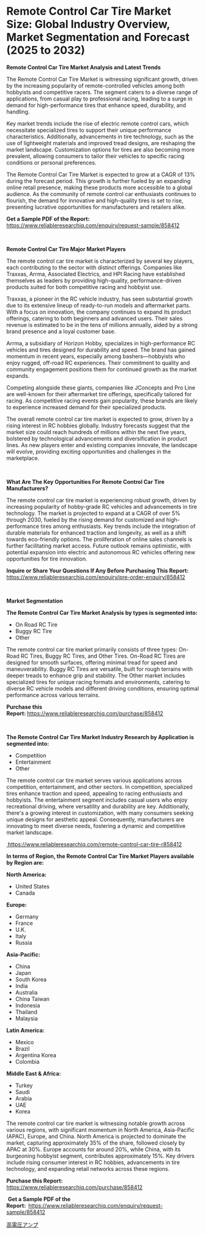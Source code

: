 <p><h1>Remote Control Car Tire Market Size: Global Industry Overview, Market Segmentation and Forecast (2025 to 2032)</h1></p><p><strong>Remote Control Car Tire Market Analysis and Latest Trends</strong></p>
<p><p>The Remote Control Car Tire Market is witnessing significant growth, driven by the increasing popularity of remote-controlled vehicles among both hobbyists and competitive racers. The segment caters to a diverse range of applications, from casual play to professional racing, leading to a surge in demand for high-performance tires that enhance speed, durability, and handling. </p><p>Key market trends include the rise of electric remote control cars, which necessitate specialized tires to support their unique performance characteristics. Additionally, advancements in tire technology, such as the use of lightweight materials and improved tread designs, are reshaping the market landscape. Customization options for tires are also becoming more prevalent, allowing consumers to tailor their vehicles to specific racing conditions or personal preferences.</p><p>The Remote Control Car Tire Market is expected to grow at a CAGR of 13% during the forecast period. This growth is further fueled by an expanding online retail presence, making these products more accessible to a global audience. As the community of remote control car enthusiasts continues to flourish, the demand for innovative and high-quality tires is set to rise, presenting lucrative opportunities for manufacturers and retailers alike.</p></p>
<p><strong>Get a Sample PDF of the Report:&nbsp;</strong> <a href="https://www.reliableresearchiq.com/enquiry/request-sample/858412?utm_campaign=1082&utm_medium=2&utm_source=Github&utm_content=ia&utm_term=06022025&utm_id=remote-control-car-tire">https://www.reliableresearchiq.com/enquiry/request-sample/858412</a></p>
<p>&nbsp;</p>
<p><strong>Remote Control Car Tire Major Market Players</strong></p>
<p><p>The remote control car tire market is characterized by several key players, each contributing to the sector with distinct offerings. Companies like Traxxas, Arrma, Associated Electrics, and HPI Racing have established themselves as leaders by providing high-quality, performance-driven products suited for both competitive racing and hobbyist use.</p><p>Traxxas, a pioneer in the RC vehicle industry, has seen substantial growth due to its extensive lineup of ready-to-run models and aftermarket parts. With a focus on innovation, the company continues to expand its product offerings, catering to both beginners and advanced users. Their sales revenue is estimated to be in the tens of millions annually, aided by a strong brand presence and a loyal customer base.</p><p>Arrma, a subsidiary of Horizon Hobby, specializes in high-performance RC vehicles and tires designed for durability and speed. The brand has gained momentum in recent years, especially among bashers—hobbyists who enjoy rugged, off-road RC experiences. Their commitment to quality and community engagement positions them for continued growth as the market expands.</p><p>Competing alongside these giants, companies like JConcepts and Pro Line are well-known for their aftermarket tire offerings, specifically tailored for racing. As competitive racing events gain popularity, these brands are likely to experience increased demand for their specialized products.</p><p>The overall remote control car tire market is expected to grow, driven by a rising interest in RC hobbies globally. Industry forecasts suggest that the market size could reach hundreds of millions within the next five years, bolstered by technological advancements and diversification in product lines. As new players enter and existing companies innovate, the landscape will evolve, providing exciting opportunities and challenges in the marketplace.</p></p>
<p>&nbsp;</p>
<p><strong>What Are The Key Opportunities For Remote Control Car Tire Manufacturers?</strong></p>
<p><p>The remote control car tire market is experiencing robust growth, driven by increasing popularity of hobby-grade RC vehicles and advancements in tire technology. The market is projected to expand at a CAGR of over 5% through 2030, fueled by the rising demand for customized and high-performance tires among enthusiasts. Key trends include the integration of durable materials for enhanced traction and longevity, as well as a shift towards eco-friendly options. The proliferation of online sales channels is further facilitating market access. Future outlook remains optimistic, with potential expansion into electric and autonomous RC vehicles offering new opportunities for tire innovation.</p></p>
<p><strong>Inquire or Share Your Questions If Any Before Purchasing This Report:</strong> <a href="https://www.reliableresearchiq.com/enquiry/pre-order-enquiry/858412?utm_campaign=1082&utm_medium=2&utm_source=Github&utm_content=ia&utm_term=06022025&utm_id=remote-control-car-tire">https://www.reliableresearchiq.com/enquiry/pre-order-enquiry/858412</a></p>
<p>&nbsp;</p>
<p><strong>Market Segmentation</strong></p>
<p><strong>The Remote Control Car Tire Market Analysis by types is segmented into:</strong></p>
<p><ul><li>On Road RC Tire</li><li>Buggy RC Tire</li><li>Other</li></ul></p>
<p><p>The remote control car tire market primarily consists of three types: On-Road RC Tires, Buggy RC Tires, and Other Tires. On-Road RC Tires are designed for smooth surfaces, offering minimal tread for speed and maneuverability. Buggy RC Tires are versatile, built for rough terrains with deeper treads to enhance grip and stability. The Other market includes specialized tires for unique racing formats and environments, catering to diverse RC vehicle models and different driving conditions, ensuring optimal performance across various terrains.</p></p>
<p><strong>Purchase this Report:&nbsp;</strong><a href="https://www.reliableresearchiq.com/purchase/858412?utm_campaign=1082&utm_medium=2&utm_source=Github&utm_content=ia&utm_term=06022025&utm_id=remote-control-car-tire">https://www.reliableresearchiq.com/purchase/858412</a></p>
<p>&nbsp;</p>
<p><strong>The Remote Control Car Tire Market Industry Research by Application is segmented into:</strong></p>
<p><ul><li>Competition</li><li>Entertainment</li><li>Other</li></ul></p>
<p><p>The remote control car tire market serves various applications across competition, entertainment, and other sectors. In competition, specialized tires enhance traction and speed, appealing to racing enthusiasts and hobbyists. The entertainment segment includes casual users who enjoy recreational driving, where versatility and durability are key. Additionally, there's a growing interest in customization, with many consumers seeking unique designs for aesthetic appeal. Consequently, manufacturers are innovating to meet diverse needs, fostering a dynamic and competitive market landscape.</p></p>
<p><a href="https://www.reliableresearchiq.com/remote-control-car-tire-r858412?utm_campaign=1082&utm_medium=2&utm_source=Github&utm_content=ia&utm_term=06022025&utm_id=remote-control-car-tire">&nbsp;https://www.reliableresearchiq.com/remote-control-car-tire-r858412</a></p>
<p><strong>In terms of Region, the Remote Control Car Tire Market Players available by Region are:</strong></p>
<p>
    <p> <strong> North America: </strong>
        <ul>
            <li>United States</li>
            <li>Canada</li>
        </ul>
        </p> 
    <p> <strong> Europe: </strong>
        <ul>
            <li>Germany</li>
            <li>France</li>
            <li>U.K.</li>
            <li>Italy</li>
            <li>Russia</li>
        </ul>
        </p> 
    <p> <strong> Asia-Pacific: </strong>
        <ul>
            <li>China</li>
            <li>Japan</li>
            <li>South Korea</li>
            <li>India</li>
            <li>Australia</li>
            <li>China Taiwan</li>
            <li>Indonesia</li>
            <li>Thailand</li>
            <li>Malaysia</li>
        </ul>
        </p> 
    <p> <strong> Latin America: </strong>
        <ul>
            <li>Mexico</li>
            <li>Brazil</li>
            <li>Argentina Korea</li>
            <li>Colombia</li>
        </ul>
        </p> 
    <p> <strong> Middle East & Africa: </strong>
        <ul>
            <li>Turkey</li>
            <li>Saudi</li>
            <li>Arabia</li>
            <li>UAE</li>
            <li>Korea</li>
        </ul>
    </p>
    </p>
<p><p>The remote control car tire market is witnessing notable growth across various regions, with significant momentum in North America, Asia-Pacific (APAC), Europe, and China. North America is projected to dominate the market, capturing approximately 35% of the share, followed closely by APAC at 30%. Europe accounts for around 20%, while China, with its burgeoning hobbyist segment, contributes approximately 15%. Key drivers include rising consumer interest in RC hobbies, advancements in tire technology, and expanding retail networks across these regions.</p></p>
<p><strong>Purchase this Report: </strong><a href="https://www.reliableresearchiq.com/purchase/858412?utm_campaign=1082&utm_medium=2&utm_source=Github&utm_content=ia&utm_term=06022025&utm_id=remote-control-car-tire">https://www.reliableresearchiq.com/purchase/858412</a></p>
<p>&nbsp;<strong>Get a Sample PDF of the Report:&nbsp;&nbsp;</strong><a href="https://www.reliableresearchiq.com/enquiry/request-sample/858412?utm_campaign=1082&utm_medium=2&utm_source=Github&utm_content=ia&utm_term=06022025&utm_id=remote-control-car-tire">https://www.reliableresearchiq.com/enquiry/request-sample/858412</a></p>
<p><strong></strong></p>
<p><p><a href="https://github.com/lababdou/Market-Research-Report-List-6/blob/main/383826235352.md?utm_campaign=1082&utm_medium=2&utm_source=Github&utm_content=ia&utm_term=06022025&utm_id=remote-control-car-tire">高電圧アンプ</a></p></p>